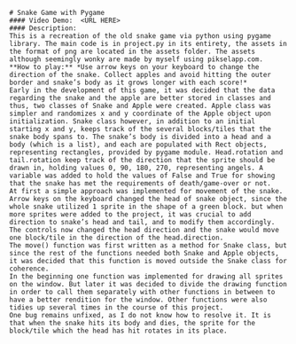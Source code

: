     # Snake Game with Pygame
    #### Video Demo:  <URL HERE>
    #### Description:
    This is a recreation of the old snake game via python using pygame library. The main code is in project.py in its entirety, the assets in the format of png are located in the assets folder. The assets although seemingly wonky are made by myself using pikselapp.com.
    **How to play:** *Use arrow keys on your keyboard to change the direction of the snake. Collect apples and avoid hitting the outer border and snake’s body as it grows longer with each score!*
    Early in the development of this game, it was decided that the data regarding the snake and the apple are better stored in classes and thus, two classes of Snake and Apple were created. Apple class was simpler and randomizes x and y coordinate of the Apple object upon initialization. Snake class however, in addition to an initial starting x and y, keeps track of the several blocks/tiles that the snake body spans to. The snake’s body is divided into a head and a body (which is a list), and each are populated with Rect objects, representing rectangles, provided by pygame module. Head.rotation and tail.rotation keep track of the direction that the sprite should be drawn in, holding values 0, 90, 180, 270, representing angels. A variable was added to hold the values of False and True for showing that the snake has met the requirements of death/game-over or not.
    At first a simple approach was implemented for movement of the snake. Arrow keys on the keyboard changed the head of snake object, since the whole snake utilized 1 sprite in the shape of a green block. but when more sprites were added to the project, it was crucial to add direction to snake’s head and tail, and to modify them accordingly. The controls now changed the head direction and the snake would move one block/tile in the direction of the head.direction.
    The move() function was first written as a method for Snake class, but since the rest of the functions needed both Snake and Apple objects, it was decided that this function is moved outside the Snake class for coherence.
    In the beginning one function was implemented for drawing all sprites on the window. But later it was decided to divide the drawing function in order to call them separately with other functions in between to have a better rendition for the window. Other functions were also tidies up several times in the course of this project.
    One bug remains unfixed, as I do not know how to resolve it. It is that when the snake hits its body and dies, the sprite for the block/tile which the head has hit rotates in its place.